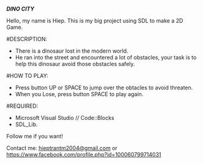 ___________________________DINO CITY___________________________

Hello, my name is Hiep.
This is my big project using SDL to make a 2D Game.

#DESCRIPTION:
- There is a dinosaur lost in the modern world.
- He ran into the street and encountered a lot of obstacles, your task is to help this dinosaur avoid those obstacles safely.

#HOW TO PLAY:
- Press button UP or SPACE to jump over the obtacles to avoid threaten.
- When you Lose, press button SPACE to play again.

#REQUIRED:
- Microsoft Visual Studio // Code::Blocks
- SDL_Lib.

Follow me if you want!

Contact me: hieptrantm2004@gmail.com or https://www.facebook.com/profile.php?id=100060799714031
